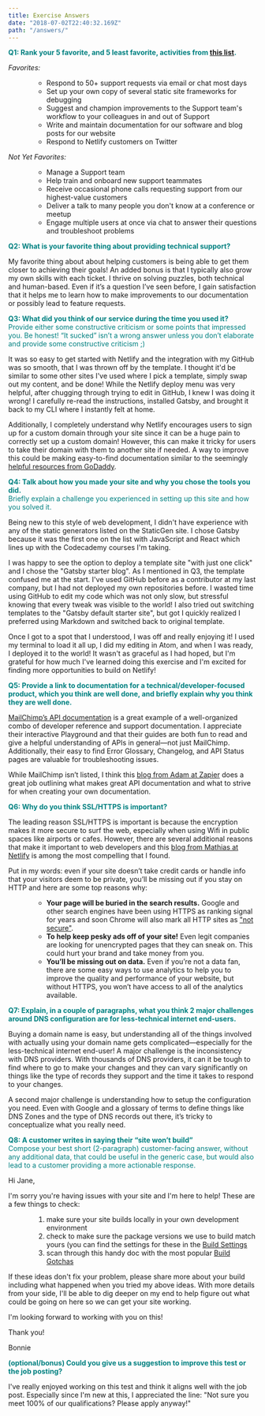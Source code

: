 ```yaml
---
title: Exercise Answers
date: "2018-07-02T22:40:32.169Z"
path: "/answers/"
---
```

<span style="color:teal">**Q1: Rank your 5 favorite, and 5 least favorite, activities from <a href="https://gist.github.com/fool/b0f254ff8c72a5765b6a9138249789d6" target="blank">this list</a>.**

_Favorites:_

<ul style="margin-left: 30px;">

* Respond to 50+ support requests via email or chat most days
* Set up your own copy of several static site frameworks for debugging
* Suggest and champion improvements to the Support team's workflow to your colleagues in and out of Support
* Write and maintain documentation for our software and blog posts for our website
* Respond to Netlify customers on Twitter </ul>

_Not Yet Favorites:_

<ul style="margin-left: 30px;">

* Manage a Support team
* Help train and onboard new support teammates
* Receive occasional phone calls requesting support from our highest-value customers
* Deliver a talk to many people you don't know at a conference or meetup
* Engage multiple users at once via chat to answer their questions and troubleshoot problems </ul>

<span style="color:teal">**Q2: What is your favorite thing about providing technical support?**

My favorite thing about about helping customers is being able to get them closer to achieving their goals! An added bonus is that I typically also grow my own skills with each ticket. I thrive on solving puzzles, both technical and human-based. Even if it’s a question I’ve seen before, I gain satisfaction that it helps me to learn how to make improvements to our documentation or possibly lead to feature requests.


<span style="color:teal">**Q3: What did you think of our service during the time you used it?**
<br />Provide either some constructive criticism or some points that impressed you. Be honest! “It sucked” isn’t a wrong answer unless you don’t elaborate and provide some constructive criticism ;)

It was so easy to get started with Netlify and the integration with my GitHub was so smooth, that I was thrown off by the template. I thought it'd be similar to some other sites I've used where I pick a template, simply swap out my content, and be done! While the Netlify deploy menu was very helpful, after chugging through trying to edit in GitHub, I knew I was doing it wrong! I carefully re-read the instructions, installed Gatsby, and brought it back to my CLI where I instantly felt at home.

Additionally, I completely understand why Netlify encourages users to sign up for a custom domain through your site since it can be a huge pain to correctly set up a custom domain! However, this can make it tricky for users to take their domain with them to another site if needed. A way to improve this could be making easy-to-find documentation similar to the seemingly <a href="https://www.godaddy.com/help/domains-1000003#nav-5" target="blank">helpful resources from GoDaddy</a>.

<span style="color:teal">**Q4: Talk about how you made your site and why you chose the tools you did.**  
Briefly explain a challenge you experienced in setting up this site and how you solved it.

Being new to this style of web development, I didn't have experience with any of the static generators listed on the StaticGen site. I chose Gatsby because it was the first one on the list with JavaScript and React which lines up with the Codecademy courses I'm taking.

I was happy to see the option to deploy a template site "with just one click" and I chose the "Gatsby starter blog". As I mentioned in Q3, the template confused me at the start. I've used GitHub before as a contributor at my last company, but I had not deployed my own repositories before. I wasted time using GitHub to edit my code which was not only slow, but stressful knowing that every tweak was visible to the world! I also tried out switching templates to the "Gatsby default starter site", but got I quickly realized I preferred using Markdown and switched back to original template.

Once I got to a spot that I understood, I was off and really enjoying it! I used my terminal to load it all up, I did my editing in Atom, and when I was ready, I deployed it to the world! It wasn't as graceful as I had hoped, but I'm grateful for how much I've learned doing this exercise and I'm excited for finding more opportunities to build on Netlify!


<span style="color:teal">**Q5: Provide a link to documentation for a technical/developer-focused product, which you think are well done, and briefly explain why you think they are well done.**

<a href="http://developer.mailchimp.com/" target="blank">MailChimp’s API documentation</a> is a great example of a well-organized combo of developer reference and support documentation. I appreciate their interactive Playground and that their guides are both fun to read and give a helpful understanding of APIs in general—not just MailChimp. Additionally, their easy to find Error Glossary, Changelog, and API Status pages are valuable for troubleshooting issues.

While MailChimp isn’t listed, I think this <a href="https://zapier.com/engineering/great-documentation-examples/" target="blank">blog from Adam at Zapier</a> does a great job outlining what makes great API documentation and what to strive for when creating your own documentation.  

<span style="color:teal">**Q6: Why do you think SSL/HTTPS is important?**

The leading reason SSL/HTTPS is important is because the encryption makes it more secure to surf the web, especially when using Wifi in public spaces like airports or cafes. However, there are several additional reasons that make it important to web developers and this <a href="https://www.netlify.com/blog/2014/10/03/five-reasons-you-want-https-for-your-static-site/" target="blank">blog from Mathias at Netlify</a> is among the most compelling that I found.

Put in my words: even if your site doesn’t take credit cards or handle info that your visitors deem to be private, you’ll be missing out if you stay on HTTP and here are some top reasons why:

<ul style="margin-left: 30px;">

* **Your page will be buried in the search results.** Google and other search engines have been using HTTPS as ranking signal for years and soon Chrome will also mark all HTTP sites as <a href="https://security.googleblog.com/2018/02/a-secure-web-is-here-to-stay.html" target="blank">"not secure"</a>.
* **To help keep pesky ads off of your site!** Even legit companies are looking for unencrypted pages that they can sneak on. This could hurt your brand and take money from you.
* **You’ll be missing out on data.** Even if you’re not a data fan, there are some easy ways to use analytics to help you to improve the quality and performance of your website, but without HTTPS, you won’t have access to all of the analytics available. </ul>

<span style="color:teal">**Q7: Explain, in a couple of paragraphs, what you think 2 major challenges around DNS configuration are for less-technical internet end-users.**

Buying a domain name is easy, but understanding all of the things involved with actually using your domain name gets complicated—especially for the less-technical internet end-user! A major challenge is the inconsistency with DNS providers. With thousands of DNS providers, it can it be tough to find where to go to make your changes and they can vary significantly on things like the type of records they support and the time it takes to respond to your changes.

A second major challenge is understanding how to setup the configuration you need. Even with Google and a glossary of terms to define things like DNS Zones and the type of DNS records out there, it’s tricky to conceptualize what you really need.


<span style="color:teal">**Q8: A customer writes in saying their “site won’t build”**  
Compose your best short (2-paragraph) customer-facing answer, without any additional data, that could be useful in the generic case, but would also lead to a customer providing a more actionable response.

Hi Jane,

I'm sorry you're having issues with your site and I'm here to help! These are a few things to check:

<ul style="margin-left: 30px;">

1. make sure your site builds locally in your own development environment
1. check to make sure the package versions we use to build match yours (you can find the settings for these in the <a href="https://www.netlify.com/docs/build-settings" target="blank">Build Settings</a>
1. scan through this handy doc with the most popular <a href="https://www.netlify.com/docs/build-gotchas/" target="blank">Build Gotchas</a> </ul>

If these ideas don't fix your problem, please share more about your build including what happened when you tried my above ideas. With more details from your side, I'll be able to dig deeper on my end to help figure out what could be going on here so we can get your site working.

I'm looking forward to working with you on this!

Thank you!

Bonnie

<span style="color:teal">**(optional/bonus) Could you give us a suggestion to improve this test or the job posting?**

I've really enjoyed working on this test and think it aligns well with the job post. Especially since I'm new at this, I appreciated the line: "Not sure you meet 100% of our qualifications?  Please apply anyway!"
